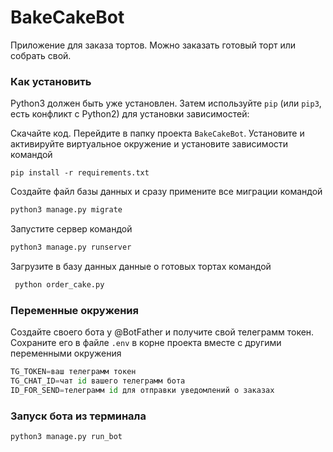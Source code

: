# BakeCakeBot

Приложение для заказа тортов. Можно заказать готовый торт или собрать свой.

### Как установить

Python3 должен быть уже установлен. Затем используйте `pip` (или `pip3`, есть конфликт с Python2) для установки зависимостей:

Скачайте код. Перейдите в папку проекта `BakeCakeBot`.
Установите и активируйте виртуальное окружение и установите зависимости командой
```commandline
pip install -r requirements.txt
```
Создайте файл базы данных и сразу примените все миграции командой
```python
python3 manage.py migrate
```
Запустите сервер командой
```python
python3 manage.py runserver
```
Загрузите в базу данных данные о готовых тортах командой
```python
 python order_cake.py
```
### Переменные окружения

Создайте своего бота у @BotFather и получите свой телеграмм токен.
Сохраните его в файле `.env` в корне проекта вместе с другими переменными окружения
```python
TG_TOKEN=ваш телеграмм токен
TG_CHAT_ID=чат id вашего телеграмм бота
ID_FOR_SEND=телеграмм id для отправки уведомлений о заказах
```
### Запуск бота из терминала

```python
python3 manage.py run_bot
```



